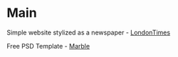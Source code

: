 # Main
Simple website stylized as a newspaper - [LondonTimes](https://kadonomaro.github.io/LondonTimes/)

Free PSD Template - [Marble](https://kadonomaro.github.io/marble/)
